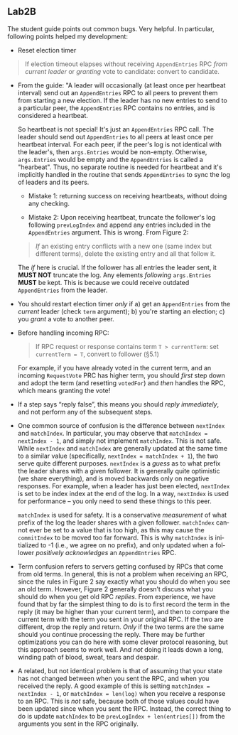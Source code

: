 ## Lab2B

The student guide points out common bugs. Very helpful. In particular, following points helped my development:

- Reset election timer

> If election timeout elapses without receiving `AppendEntries` RPC *from current leader* or *granting* vote to candidate: convert to candidate.

- From the guide: "A leader will occasionally (at least once per heartbeat interval) send out an `AppendEntries` RPC to all peers to prevent them from starting a new election. If the leader has no new entries to send to a particular peer, the `AppendEntries` RPC contains no entries, and is considered a heartbeat. 

    So heartbeat is not special! It's just an `AppendEntries` RPC call. The leader should send out `AppendEntries` to all peers at least once per heartbeat interval. For each peer, if the peer's log is not identical with the leader's, then `args.Entries` would be non-empty. Otherwise, `args.Entries` would be empty and the `AppendEntries` is called a "hearbeat". Thus, no separate routine is needed for heartbeat and it's implicitly handled in the routine that sends `AppendEntries` to sync the log of leaders and its peers.

    - Mistake 1: returning success on receiving heartbeats, without doing any checking. 

    - Mistake 2: Upon receiving heartbeat, truncate the follower's log following `prevLogIndex` and append any entries included in the `AppendEntries` argument. This is wrong. From Figure 2:

    > *If* an existing entry conflicts with a new one (same index but different terms), delete the existing entry and all that follow it.

    The *if* here is crucial. If the follower has all entries the leader sent, it **MUST NOT** truncate the log. Any elements *following* `args.Entries` **MUST** be kept. This is because we could receive outdated `AppendEntries` from the leader. 

- You should restart election timer *only* if a) get an `AppendEntries` from the *current* leader (check `term` argument); b) you're starting an election; c) you *grant* a vote to another peer.

- Before handling incoming RPC:

    > If RPC request or response contains term `T > currentTerm`: set `currentTerm = T`, convert to follower (§5.1)

    For example, if you have already voted in the current term, and an incoming `RequestVote` PRC has higher term, you should *first* step down and adopt the term (and resetting `votedFor`) and *then* handles the RPC, which means granting the vote!

- If a step says “reply false”, this means you should *reply immediately*, and not perform any of the subsequent steps.

- One common source of confusion is the difference between `nextIndex` and `matchIndex`. In particular, you may observe that `matchIndex = nextIndex - 1`, and simply not implement `matchIndex`. This is not safe. While `nextIndex` and `matchIndex` are generally updated at the same time to a similar value (specifically, `nextIndex = matchIndex + 1`), the two serve quite different purposes. `nextIndex` is a *guess* as to what prefix the leader shares with a given follower. It is generally quite optimistic (we share everything), and is moved backwards only on negative responses. For example, when a leader has just been elected, `nextIndex` is set to be index index at the end of the log. In a way, `nextIndex` is used for performance – you only need to send these things to this peer.

    `matchIndex` is used for safety. It is a con­ser­v­a­tive *mea­sure­ment* of what pre­fix of the log the leader shares with a given fol­lower. `matchIndex` can­not ever be set to a value that is too high, as this may cause the `commitIndex` to be moved too far for­ward. This is why `matchIndex` is ini­tial­ized to -1 (i.e., we agree on no pre­fix), and only up­dated when a fol­lower *pos­i­tively ac­knowl­edges* an `AppendEntries` RPC.

- Term confusion refers to servers getting confused by RPCs that come from old terms. In general, this is not a problem when receiving an RPC, since the rules in Figure 2 say exactly what you should do when you see an old term. However, Figure 2 generally doesn’t discuss what you should do when you get old RPC *replies*. From experience, we have found that by far the simplest thing to do is to first record the term in the reply (it may be higher than your current term), and then to compare the current term with the term you sent in your original RPC. If the two are different, drop the reply and return. *Only* if the two terms are the same should you continue processing the reply. There may be further optimizations you can do here with some clever protocol reasoning, but this approach seems to work well. And *not* doing it leads down a long, winding path of blood, sweat, tears and despair.

- A related, but not identical problem is that of assuming that your state has not changed between when you sent the RPC, and when you received the reply. A good example of this is setting `matchIndex = nextIndex - 1`, or `matchIndex = len(log)` when you receive a response to an RPC. This is *not* safe, because both of those values could have been updated since when you sent the RPC. Instead, the correct thing to do is update `matchIndex` to be `prevLogIndex + len(entries[])` from the arguments you sent in the RPC originally.